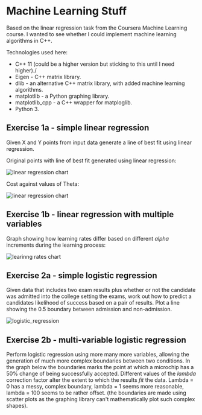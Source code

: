 # Machine Learning Stuff

Based on the linear regression task from the Coursera Machine Learning course. I wanted
to see whether I could implement machine learning algorithms in C++.

Technologies used here:

- C++ 11 (could be a higher version but sticking to this until I need higher)./
- Eigen - C++ matrix library.
- dlib - an alternative C++ matrix library, with added machine learning algorithms.
- matplotlib - a Python graphing library.
- matplotlib_cpp - a C++ wrapper for matploglib.
- Python 3.

## Exercise 1a - simple linear regression

Given X and Y points from input data generate a line of best fit using linear regression.

Original points with line of best fit generated using linear regression:

![linear regression chart](https://github.com/mdaley/ml/raw/master/images/ex1a-1.png)

Cost against values of Theta:

![linear regression chart](https://github.com/mdaley/ml/raw/master/images/ex1a-2.png)

## Exercise 1b - linear regression with multiple variables

Graph showing how learning rates differ based on different _alpha_ increments during
the learning process:

![learinng rates chart](https://github.com/mdaley/ml/raw/master/images/ex1b.png)

## Exercise 2a - simple logistic regression

Given data that includes two exam results plus whether or not the candidate was admitted into
the college setting the exams, work out how to predict a candidates likelihood of success based
on a pair of results. Plot a line showing the 0.5 boundary between admission and non-admission.

![logistic_regression](https://github.com/mdaley/ml/raw/master/images/ex2a.png)

## Exercise 2b - multi-variable logistic regression

Perform logistic regression using more many more variables, allowing the generation of much
more complex boundaries between two conditions. In the graph below the boundaries marks the point
at which a microchip has a 50% change of being successfully accepted. Different values of the 
_lambda_ correction factor alter the extent to which the results _fit_ the data. Lambda = 0 has a messy,
complex boundary, lambda = 1 seems more reasonable, lambda = 100 seems to be rather offset. (the boundaries
are made using scatter plots as the graphing library can't mathematically plot such complex shapes).


